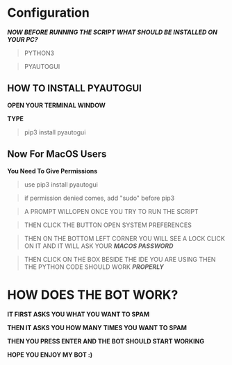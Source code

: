 # Configuration

***NOW BEFORE RUNNING THE SCRIPT WHAT SHOULD BE INSTALLED ON YOUR PC?***

> PYTHON3

>PYAUTOGUI

## HOW TO INSTALL **PYAUTOGUI**

**OPEN YOUR TERMINAL WINDOW**

**TYPE**

> pip3 install pyautogui

## Now For **MacOS** Users

**You Need To Give Permissions**
> use pip3 install pyautogui

>if permission denied comes, add "sudo" before pip3

> A PROMPT WILLOPEN ONCE YOU TRY TO RUN THE SCRIPT

> THEN CLICK THE BUTTON OPEN SYSTEM PREFERENCES

> THEN ON THE BOTTOM LEFT CORNER YOU WILL SEE A LOCK CLICK ON IT AND IT WILL ASK YOUR ***MACOS PASSWORD***

> THEN CLICK ON THE BOX BESIDE THE IDE YOU ARE USING THEN THE PYTHON CODE SHOULD WORK ***PROPERLY***


# HOW DOES THE BOT WORK?

**IT FIRST ASKS YOU WHAT YOU WANT TO SPAM**

**THEN IT ASKS YOU HOW MANY TIMES YOU WANT TO SPAM**

**THEN YOU PRESS ENTER AND THE BOT SHOULD START WORKING**

**HOPE YOU ENJOY MY BOT :)**
